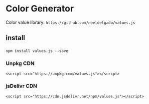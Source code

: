 # Color Generator

Color value library: `https://github.com/noeldelgado/values.js`

## install
###
`npm install values.js --save`

### Unpkg CDN
`<script src="https://unpkg.com/values.js"></script>`

### jsDelivr CDN
`<script src="https://cdn.jsdelivr.net/npm/values.js"></script>`
